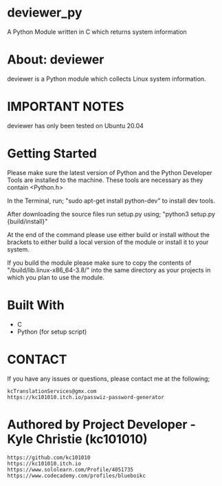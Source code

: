 # deviewer_py
A Python Module written in C which returns system information

# About: deviewer
deviewer is a Python module which collects Linux system information.

# IMPORTANT NOTES
deviewer has only been tested on Ubuntu 20.04

# Getting Started

Please make sure the latest version of Python and the Python Developer Tools are installed to the machine.
These tools are necessary as they contain <Python.h>

In the Terminal, run; "sudo apt-get install python-dev" to install dev tools.

After downloading the source files run setup.py using; 
"python3 setup.py {build/install}"

At the end of the command please use either build or install without the brackets to either build a local version of the module or install it to your system. 

If you build the module please make sure to copy the contents of "/build/lib.linux-x86_64-3.8/" into the same directory as your projects in which you plan to use the module.

# Built With

- C
- Python (for setup script)

# CONTACT 

If you have any issues or questions, please contact me at the following;

	kcTranslationServices@gmx.com
	https://kc101010.itch.io/passwiz-password-generator


# Authored by Project Developer - Kyle Christie (kc101010) ###

    https://github.com/kc101010
    https://kc101010.itch.io
    https://www.sololearn.com/Profile/4051735
    https://www.codecademy.com/profiles/blueboikc





